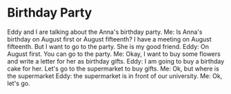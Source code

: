 # Birthday Party
Eddy and I are talking about the Anna's birthday party.
Me: Is Anna's birthday on August first or August fifteenth? I have a meeting on August fifteenth. But I want to go to the party. She is my good friend.
Eddy: On August first. You can go to the party.
Me: Okay, I want to buy some flowers and write a letter for her as birthday gifts.
Eddy: I am going to buy a birthday cake for her. Let's go to the supermarket to buy gifts.
Me: Ok, but where is the supermarket
Eddy: the supermarket is in front of our university.
Me: Ok, let's go.
